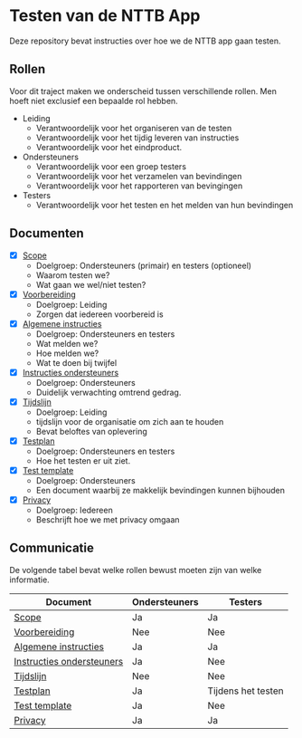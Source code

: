 # Testen van de NTTB App

Deze repository bevat instructies over hoe we de NTTB app gaan testen.

## Rollen

Voor dit traject maken we onderscheid tussen verschillende rollen. Men hoeft niet exclusief een bepaalde rol hebben.

- Leiding
  - Verantwoordelijk voor het organiseren van de testen
  - Verantwoordelijk voor het tijdig leveren van instructies
  - Verantwoordelijk voor het eindproduct.
- Ondersteuners
  - Verantwoordelijk voor een groep testers
  - Verantwoordelijk voor het verzamelen van bevindingen
  - Verantwoordelijk voor het rapporteren van bevingingen
- Testers
  - Verantwoordelijk voor het testen en het melden van hun bevindingen

## Documenten

- [X] [Scope]
  - Doelgroep: Ondersteuners (primair) en testers (optioneel)
  - Waarom testen we?
  - Wat gaan we wel/niet testen?
- [X] [Voorbereiding]
  - Doelgroep: Leiding
  - Zorgen dat iedereen voorbereid is
- [X] [Algemene instructies]
  - Doelgroep: Ondersteuners en testers
  - Wat melden we?
  - Hoe melden we?
  - Wat te doen bij twijfel
- [X] [Instructies ondersteuners]
  - Doelgroep: Ondersteuners
  - Duidelijk verwachting omtrend gedrag.
- [X] [Tijdslijn]
  - Doelgroep: Leiding
  - tijdslijn voor de organisatie om zich aan te houden
  - Bevat beloftes van oplevering
- [X] [Testplan]
  - Doelgroep: Ondersteuners en testers
  - Hoe het testen er uit ziet.
- [X] [Test template]
  - Doelgroep: Ondersteuners
  - Een document waarbij ze makkelijk bevindingen kunnen bijhouden
- [X] [Privacy]
  - Doelgroep: Iedereen
  - Beschrijft hoe we met privacy omgaan

## Communicatie

De volgende tabel bevat welke rollen bewust moeten zijn van welke informatie. 

| Document                    | Ondersteuners | Testers            |
| --------------------------- | ------------- | ------------------ |
| [Scope]                     | Ja            | Ja                 |
| [Voorbereiding]             | Nee           | Nee                |
| [Algemene instructies]      | Ja            | Ja                 |
| [Instructies ondersteuners] | Ja            | Nee                |
| [Tijdslijn]                 | Nee           | Nee                |
| [Testplan]                  | Ja            | Tijdens het testen |
| [Test template]             | Ja            | Nee                |
| [Privacy]                   | Ja            | Ja                 |

<!-- Links -->
[Scope]: ./scope.md
[Voorbereiding]: ./voorbereiding.md
[Algemene instructies]: ./instruct-all.md
[Instructies ondersteuners]: ./instruct-staff.md
[Tijdslijn]: ./tijdslijn.md
[Testplan]: ./testplan.md
[Test template]: ./test-template.md
[Privacy]: ./privacy.md